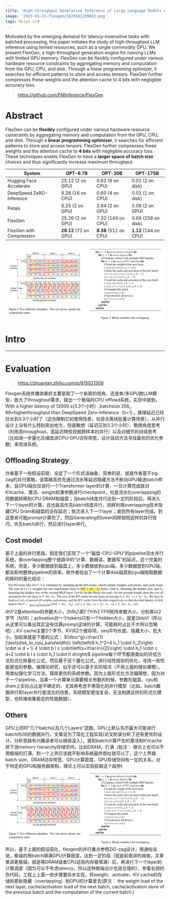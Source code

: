 ```yaml
---
title: 'High-throughput Generative Inference of Large Language Models with a Single GPU'
image: '2023-03-23-flexgen/1679581289692.png'
tags: MLsys LLM
---
```

Motivated by the emerging demand for latency-insensitive tasks
with batched processing, this paper initiates the study of high-throughput LLM inference using limited resources, such as a single commodity GPU. We present FlexGen, a high-throughput generation engine for running LLMs with limited GPU memory. FlexGen can be flexibly configured under various hardware resource constraints by aggregating memory and computation from the GPU, CPU, and disk. Through a linear programming optimizer, it searches for efficient patterns to store and access tensors. FlexGen further compresses these weights and the attention cache to 4 bits with negligible accuracy loss.

<!--more-->
> https://github.com/FMInference/FlexGen

# Abstract

FlexGen can be **flexibly** configured under various hardware resource constraints by aggregating memory and computation from the GPU, CPU, and disk. 
Through a **linear programming optimizer**, it searches for efficient patterns to store and access tensors. FlexGen further compresses these weights and the attention cache to **4 bits** with negligible accuracy loss. 
These techniques enable FlexGen to have a **larger space of batch size** choices and thus significantly increase maximum throughput. 

| System | OPT-6.7B | OPT-30B | OPT-175B |
| ------ | -------- | ------- | -------- |
| Hugging Face Accelerate  | 25.12 (2 on GPU)  | 0.62 (8 on CPU) | 0.01 (2 on disk) |
| DeepSpeed ZeRO-Inference | 9.28 (16 on CPU)  | 0.60 (4 on CPU) | 0.01 (1 on disk) |
| Petals                 | 8.25 (2 on GPU) | 2.84 (2 on GPU) | 0.08 (2 on GPU) |
| FlexGen                  | 25.26 (2 on GPU) | 7.32 (144 on CPU) | 0.69 (256 on disk) |
| FlexGen with Compression | **29.12** (72 on GPU) | **8.38** (512 on CPU) | **1.12** (144 on CPU) |

![1679581289692](../images/2023-03-23-flexgen/1679581289692.png)


# Intro



---

# Evaluation

> https://zhuanlan.zhihu.com/p/615021309

Flexgen系统传播效果好主要是取了一个新颖的视角，还是单/多GPU跑LLM模型，放大了throughout需求，提出一个极端的CPU offload系统，实验中提到，With a higher latency of 12000 s(3.3个小时）,batchsize 256,, 69×higherthroughput than DeepSpeed Zero-Inference（b=1），推理延迟已经拉长到3.3个小时了（这也限制它的使用场景，仅适合离线批量计算场景），从并行设计上没有什么特别突出地方，但是敢想（延迟压到3.3个小时）、敢换角度思考（利用高throughout、高延迟特性挖掘跨样本的并行）以及对细节的持续思考（比如进一步量化压缩改进CPU-GPU访存带宽、设计自动方法寻找最优的优化参数）来改进系统。

## Offloading Strategy

作者基于一些假设前提，设定了一个形式话抽象，简单的说，就是作者基于zig-zag的并行策略，该策略高优先通过流水等延迟隐藏方法不断向GPU输送batch样本，且GPU端仅仅进行一个Transformer layer的计算，一旦计算完成就对KVcache、激活、weight权重参数进行checkpoint，也是流水化overlapping的将数据转移到CPU DRAM和磁盘；当batch纬度并行达到一定的阶段后，再进入下一个layer的计算，且也是高优先batch纬度并行，同样利用overlapping技术隐藏CPU Dram和磁盘的访存延迟；依次进入下一个layer；直到所有layer完成。到这里肯可能prompt计算完了，然后Generating的token同样按照这样的并行技巧，优先batch并行，然后进行layer并行。

## Cost model

基于上面的并行思路，假定我们实现了一个“磁盘-CPU-GPU”的pipeline流水并行系统，来overlapping整个链路中的“计算、数据读、数据写”的延迟，这个完美的系统，但是，多少数据放到磁盘上，多少数据放到cpu端，多少数据放到GPU端，都会影响整体pipeline的效率，故作者给出了一个计算disk磁盘到cpu端拖取数据的耗时的量化结论：
![1679581639038](../images/2023-03-23-flexgen/1679581639038.png)
4h1^2是attention的参数大小，2h1*h2是2个h1*h2 FFN矩阵参数大小，分别乘以2字节（fp16）；activation对一个tokens只有一个hidden大小，就是2*bls*h1（所以从这里可以看出其实没有估算prompt这块的计算，可能耗时占比不大所以忽略吧）；KV cache主要2个字节、KV共2个缓存项、seq平均长度、隐藏大小、批大小。加起来就是下面的公式：
${dtoc^g}=\frac{1}{\text{disk_to_cpu_bandwidth}} \left(\left(8 h_1^2+4 h_1 \cdot h_2\right) \cdot w d + \\ 4 \cdot b l s \cdot\left(s+\frac{n}{2}\right) \cdot h_1 \cdot c d+2 \cdot b l s \cdot h_1 \cdot h d\right)$
pipeline每个环节都用类似的评估方法形式化除量化公式，然后基于这个量化公式，进行线性规划的优化，寻找一些性能更佳的参数。做理论研究，似乎还可以基于实际情况（不用上面的理论建模），用类似强化学习方法，探索更优的系统参数。因为上面形式化方法偏理想，因为对于一个pipeline，当某一个计算单元需要相关参数的时候，参数在磁盘、cpu和dram上实际占比是不确定的，尤其再考虑不用简化的并行模型（比如，batch数据并行和layer并行是混合的场景，系统模型更加复杂，无法构建这样的形式化模型，也较难收集稳定的性能数据）。

## Others

GPU上同时“几个batch以及几个Layers”混跑。GPU上默认先尽最大可能进行batch内/间的数据并行，文章说为了简化工程实现(论文附录分析了还有更优的设计，分析思路有兴趣读者可以继续深入），直到batch计算产生的激活和KVcache把下游memory hierarchy存储空间，比如DRAM，打满（批注： 理论上也可以不用极端的打满，到一个上界应该就不影响系统最终吞吐就可以了，这个上界跟batch size、DRAM访存带宽、GPU计算密度、GPU存储空间有一定的关系，对于特定的GPU和服务器架构，理论上可以实验获取这个超参)
![1679581289692](../images/2023-03-23-flexgen/1679581289692.png)
所以，基于上面的假设简化，flexgen的并行重点参照ZiG-zag设计，用通俗话说，极端的用batch填满GPU计算密度，达到一定阶段（就是前面讲的阈值，文章里讲更极端，就是等DRAM或者CPU这些内存被填满）后，再进行下一个layer的计算调度（因为可以不考虑latency，所以这种极端设计也是合理的），参看右侧的伪代码，工程上上面一些步骤要异步实现，将weight、activate、KV cache的存储和更新隐藏（overlapping）到GPU的计算里去(原文： the weight load of the next layer, cache/activation load of the next batch, cache/activation store of the previous batch and the computation of the current batch.)

